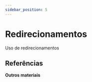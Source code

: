 ```yaml
---
sidebar_position: 5
---
```


# Redirecionamentos

Uso de redirecionamentos

## Referências

**Outros materiais**  